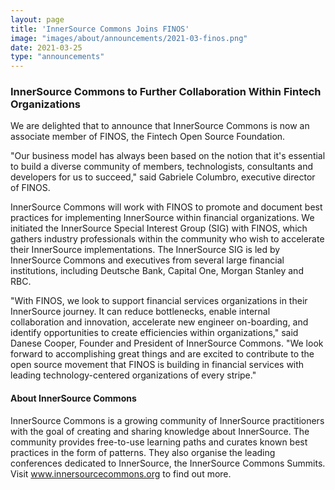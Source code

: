 ```yaml
---
layout: page
title: 'InnerSource Commons Joins FINOS'
image: "images/about/announcements/2021-03-finos.png"
date: 2021-03-25
type: "announcements"
---
```


### InnerSource Commons to Further Collaboration Within Fintech Organizations

We are delighted that to announce that InnerSource Commons is now an associate member of FINOS, the Fintech Open Source Foundation. 

"Our business model has always been based on the notion that it's essential to build a diverse community of members, technologists, consultants and developers for us to succeed," said Gabriele Columbro, executive director of FINOS. 

InnerSource Commons will work with FINOS to promote and document best practices for implementing InnerSource within financial organizations. We initiated the InnerSource Special Interest Group (SIG) with FINOS, which gathers industry professionals within the community who wish to accelerate their InnerSource implementations. The InnerSource SIG is led by InnerSource Commons and executives from several large financial institutions, including Deutsche Bank, Capital One, Morgan Stanley and RBC.

"With FINOS, we look to support financial services organizations in their InnerSource journey. It can reduce bottlenecks, enable internal collaboration and innovation, accelerate new engineer on-boarding, and identify opportunities to create efficiencies within organizations," said Danese Cooper, Founder and President of InnerSource Commons. "We look forward to accomplishing great things and are excited to contribute to the open source movement that FINOS is building in financial services with leading technology-centered organizations of every stripe."

#### About InnerSource Commons
InnerSource Commons is a growing community of InnerSource practitioners with the goal of creating and sharing knowledge about InnerSource.  The community provides free-to-use learning paths and curates known best practices in the form of patterns. They also organise the leading conferences dedicated to InnerSource, the InnerSource Commons Summits. Visit www.innersourcecommons.org to find out more.
